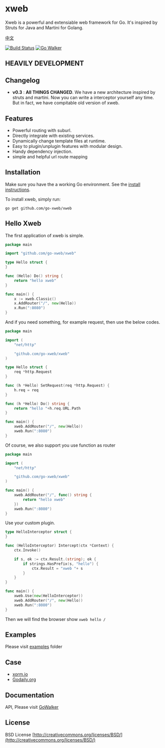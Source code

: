 # xweb

Xweb is a powerful and extensiable web framework for Go. It's inspired by Struts for Java and Martini for Golang. 

[中文](https://github.com/go-xweb/xweb/blob/master/README.md)

[![Build Status](https://drone.io/github.com/go-xweb/xweb/status.png)](https://drone.io/github.com/go-xweb/xweb/latest)  [![Go Walker](http://gowalker.org/api/v1/badge)](http://gowalker.org/github.com/go-xweb/xweb)

## **HEAVILY DEVELOPMENT**

## Changelog

* **v0.3** : **All THINGS CHANGED**. We have a new architecture inspired by struts and martini. Now you can write a interceptor yourself any time. But in fact, we have compitable old version of xweb.

## Features

* Powerful routing with suburl.
* Directly integrate with existing services.
* Dynamically change template files at runtime.
* Easy to plugin/unplugin features with modular design.
* Handy dependency injection.
* simple and helpful url route mapping

## Installation

Make sure you have the a working Go environment. See the [install instructions](http://golang.org/doc/install.html). 

To install xweb, simply run:

    go get github.com/go-xweb/xweb

## Hello Xweb
The first application of xweb is simple.

```Go
package main

import "github.com/go-xweb/xweb"

type Hello struct {
}

func (Hello) Do() string {
    return "hello xweb"
}

func main() {
    x := xweb.Classic()
    x.AddRouter("/", new(Hello))
    x.Run(":8080")
}
```

And if you need something, for example request, then use the below codes.
```Go
package main

import (
    "net/http"

    "github.com/go-xweb/xweb"
)

type Hello struct {
    req *http.Request
}

func (h *Hello) SetRequest(req *http.Request) {
    h.req = req
}

func (h *Hello) Do() string {
    return "hello "+h.req.URL.Path
}

func main() {
    xweb.AddRouter("/", new(Hello))
    xweb.Run(":8080")
}
```

Of course, we also support you use function as router
```Go
package main

import (
    "net/http"

    "github.com/go-xweb/xweb"
)

func main() {
    xweb.AddRouter("/", func() string {
        return "hello xweb"
    })
    xweb.Run(":8080")
}
```

Use your custom plugin.
```Go
type HelloInterceptor struct {
}

func (HelloInterceptor) Intercept(ctx *Context) {
    ctx.Invoke()

    if s, ok := ctx.Result.(string); ok {
        if strings.HasPrefix(s, "hello") {
            ctx.Result = "xweb "+ s
        }
    }
}

func main() {
    xweb.Use(new(HelloInterceptor))
    xweb.AddRouter("/", new(Hello))
    xweb.Run(":8080")
}
```

Then we will find the browser show `xweb hello /`

## Examples

Please visit [examples](https://github.com/go-xweb/xweb/tree/master/examples) folder

## Case

* [xorm.io](http://xorm.io)
* [Godaily.org](http://godaily.org)

## Documentation

API, Please visit [GoWalker](http://gowalker.org/github.com/go-xweb/xweb)

## License
BSD License
[http://creativecommons.org/licenses/BSD/](http://creativecommons.org/licenses/BSD/)


